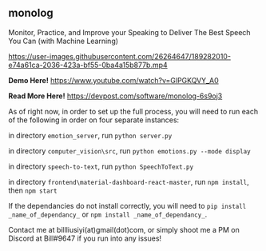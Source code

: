 ## monolog
Monitor, Practice, and Improve your Speaking to Deliver The Best Speech You Can (with Machine Learning)

https://user-images.githubusercontent.com/26264647/189282010-e74a61ca-2036-423a-bf55-0ba4a15b877b.mp4

**Demo Here!**
https://www.youtube.com/watch?v=GlPGKQVY_A0

**Read More Here!**
https://devpost.com/software/monolog-6s9oj3

As of right now, in order to set up the full process, you will need to run each of the following in order on four separate instances:

in directory ```emotion_server```, run ```python server.py```

in directory ```computer_vision\src```, run ```python emotions.py --mode display```

in directory ```speech-to-text```, run ```python SpeechToText.py```

in directory ```frontend\material-dashboard-react-master```, run ```npm install```, then ```npm start```



If the dependancies do not install correctly, you will need to ```pip install _name_of_dependancy_``` or ```npm install _name_of_dependancy_```.


Contact me at billliusiyi(at)gmail(dot)com, or simply shoot me a PM on Discord at Bill#9647 if you run into any issues!

